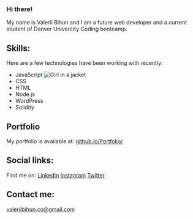 ### Hi there!

My name is Valerii Bihun and I am a future web developer and a current student of Denver Univercity Coding bootcamp.

## Skills:

Here are a few technologies have been working with recently:

- JavaScript <img src="https://img.shields.io/badge/-javascript" alt="Girl in a jacket" >
- CSS 
- HTML
- Node.js
- WordPress
- Solidity

## Portfolio

My portfolio is available at: <a href="https://valllerian.github.io/Portfolio/" target="_blank">github.io/Portfolio/</a>

## Social links:

Find me on:
<a href="https://www.linkedin.com/in/valerii-bihun-8b0450217/" target="_blank">LinkedIn</a>
<a href="https://www.instagram.com/vallerianinst/" target="_blank">Instagram</a>
<a href="https://twitter.com/VallerianCRPT" target="_blank">Twitter</a>

## Contact me:

<a href="mailto:valeriibihun.co@gmail.com" >valeriibihun.co@gmail.com</a>

